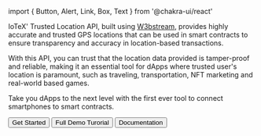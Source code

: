 import { Button, Alert, Link, Box, Text } from '@chakra-ui/react'

IoTeX' Trusted Location API, built using [W3bstream](https://w3bstream.com/), provides highly accurate and trusted GPS locations that can be used in smart contracts to ensure transparency and accuracy in location-based transactions. 

With this API, you can trust that the location data provided is tamper-proof and reliable, making it an essential tool for dApps where trusted user's location is paramount, such as traveling, transportation, NFT marketing and real-world based games. 

Take you dApps to the next level with the first ever tool to connect smartphones to smart contracts. 

<Box display="flex" gap={4} justify-content="space-between" mt={12} mb={18}>
  <Button colorScheme="brand" fontWeight="900">
    <Link href='https://developers.iotex.io/posts/get-started-with-trusted-location' isExternal>
      Get Started
    </Link>
  </Button>

  <Button colorScheme="brand" fontWeight="900">
    <Link href='https://developers.iotex.io/posts/build-a-full-stack-dapp-on-trusted-location' isExternal>
      Full Demo Turorial
    </Link>
  </Button>
  
  <Button colorScheme="brand"  variant="outline" fontWeight="900">
    <Link href='https://iotex.gitbook.io/trustedlocation/overview/iotex-trusted-location-api' isExternal>
     Documentation
    </Link>
  </Button>
</Box>

